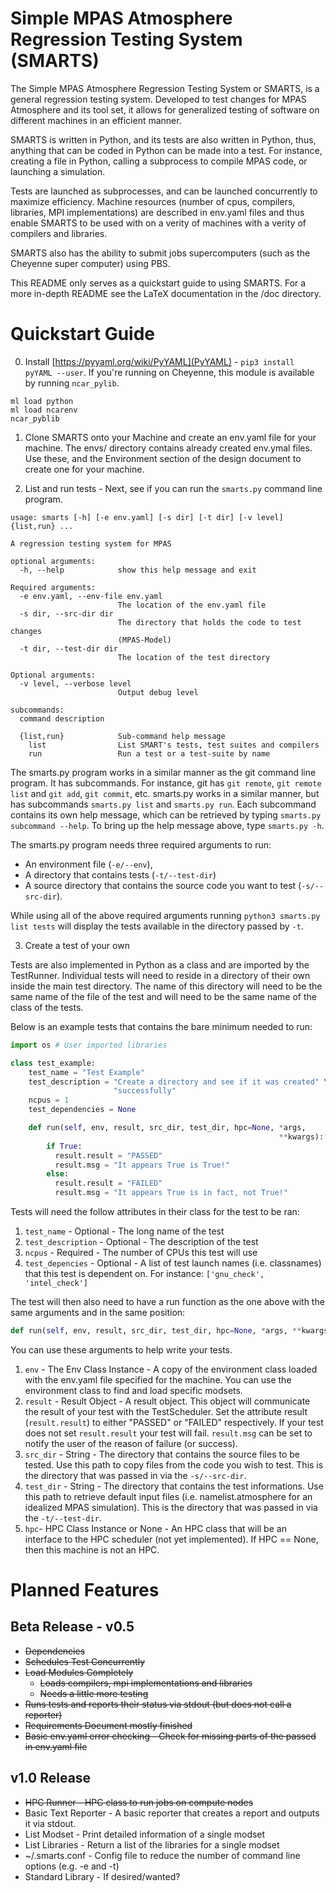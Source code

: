 # Simple MPAS Atmosphere Regression Testing System (SMARTS)

The Simple MPAS Atmosphere Regression Testing System or SMARTS, is a general
regression testing system. Developed to test changes for MPAS Atmosphere and
its tool set, it allows for generalized testing of software on different
machines in an efficient manner.

SMARTS is written in Python, and its tests are also written in Python, thus,
anything that can be coded in Python can be made into a test. For instance,
creating a file in Python, calling a subprocess to compile MPAS code, or
launching a simulation.

Tests are launched as subprocesses, and can be launched concurrently to
maximize efficiency. Machine resources (number of cpus, compilers, libraries,
MPI implementations) are described in env.yaml files and thus enable SMARTS to
be used with on a verity of machines with a verity of compilers and libraries.

SMARTS also has the ability to submit jobs supercomputers (such as the Cheyenne
super computer) using PBS.

This README only serves as a quickstart guide to using SMARTS. For a more
in-depth README see the LaTeX documentation in the /doc directory.

# Quickstart Guide

0. Install [https://pyyaml.org/wiki/PyYAML](PyYAML) - `pip3 install pyYAML
   --user`. If you're running on Cheyenne, this module is available by running
   `ncar_pylib`.
```
ml load python
ml load ncarenv
ncar_pyblib
```

1. Clone SMARTS onto your Machine and create an env.yaml file for your machine.
The envs/ directory contains already created env.ymal files. Use these, and
the Environment section of the design document to create one for your
machine.

2. List and run tests - Next, see if you can run the `smarts.py` command line
program.

``` 
usage: smarts [-h] [-e env.yaml] [-s dir] [-t dir] [-v level] {list,run} ...

A regression testing system for MPAS

optional arguments:
  -h, --help            show this help message and exit

Required arguments:
  -e env.yaml, --env-file env.yaml
                        The location of the env.yaml file
  -s dir, --src-dir dir
                        The directory that holds the code to test changes
                        (MPAS-Model)
  -t dir, --test-dir dir
                        The location of the test directory

Optional arguments:
  -v level, --verbose level
                        Output debug level

subcommands:
  command description

  {list,run}            Sub-command help message
    list                List SMART's tests, test suites and compilers
    run                 Run a test or a test-suite by name
```

The smarts.py program works in a similar manner as the git command line
program. It has subcommands. For instance, git has `git remote`, `git remote
list` and `git add`, `git commit`, etc. smarts.py works in a similar manner,
but has subcommands `smarts.py list` and `smarts.py run`. Each subcommand
contains its own help message, which can be retrieved by typing `smarts.py
subcommand --help`. To bring up the help message above, type `smarts.py -h`.

The smarts.py program needs three required arguments to run:
* An environment file (`-e/--env`),
* A directory that contains tests (`-t/--test-dir`)
* A source directory that contains the source code you want to test
  (`-s/--src-dir`).

While using all of the above required arguments running `python3 smarts.py list
tests` will display the tests available in the directory passed by `-t`.

3. Create a test of your own

Tests are also implemented in Python as a class and are imported by the
TestRunner.  Individual tests will need to reside in a directory of their own
inside the main test directory. The name of this directory will need to be the
same name of the file of the test and will need to be the same name of the
class of the tests.

Below is an example tests that contains the bare minimum needed to run:

``` Python
import os # User imported libraries

class test_example:
    test_name = "Test Example"
    test_description = "Create a directory and see if it was created" \
                       "successfully"
    ncpus = 1
    test_dependencies = None

    def run(self, env, result, src_dir, test_dir, hpc=None, *args,
                                                            **kwargs):
        if True:
          result.result = "PASSED"
          result.msg = "It appears True is True!"
        else:
          result.result = "FAILED"
          result.msg = "It appears True is in fact, not True!"
```

Tests will need the follow attributes in their class for the test to be ran:
1. `test_name` - Optional - The long name of the test
2. `test_description` - Optional - The description of the test 
3. `ncpus` - Required - The number of CPUs this test will use
4. `test_depencies` - Optional - A list of test launch names (i.e. classnames)
   that this test is dependent on. For instance: `['gnu_check', 'intel_check']`

The test will then also need to have a run function as the one above with the
same arguments and in the same position:
``` Python
def run(self, env, result, src_dir, test_dir, hpc=None, *args, **kwargs):
```
You can use these arguments to help write your tests.

1. `env` - The Env Class Instance - A copy of the environment class loaded with
   the env.yaml file specified for the machine. You can use the environment
   class to find and load specific modsets.
2. `result` - Result Object - A result object. This object will communicate the
   result of your test with the TestScheduler. Set the attribute result
   (`result.result`) to either "PASSED" or "FAILED" respectively. If your test
   does not set `result.result` your test will fail. `result.msg` can be set to
   notify the user of the reason of failure (or success).
3. `src_dir` - String - The directory that contains the source files to be
   tested. Use this path to copy files from the code you wish to test. This is
   the directory that was passed in via the `-s/--src-dir`.
4. `test_dir` - String - The directory that contains the test informations.
   Use this path to retrieve default input files (i.e. namelist.atmosphere for
   an idealized MPAS simulation). This is the directory that was passed in via
   the `-t/--test-dir`.
5. `hpc`- HPC Class Instance or None - An HPC class that will be an interface
   to the HPC scheduler (not yet implemented). If HPC == None, then this
   machine is not an HPC.

# Planned Features

## Beta Release - v0.5
* ~~Dependencies~~
* ~~Schedules Test Concurrently~~
* ~~Load Modules Completely~~
   * ~~Loads compilers, mpi implementations and libraries~~
   * ~~Needs a little more testing~~
* ~~Runs tests and reports their status via stdout (but does not call a reporter)~~
* ~~Requirements Document mostly finished~~
* ~~Basic env.yaml error checking - Check for missing parts of the passed in env.yaml file~~

## v1.0 Release
* ~~HPC Runner - HPC class to run jobs on compute nodes~~
* Basic Text Reporter - A basic reporter that creates a report and outputs it via
                        stdout.
* List Modset - Print detailed information of a single modset
* List Libraries - Return a list of the libraries for a single modset
* ~/.smarts.conf - Config file to reduce the number of command line options
  (e.g. -e and -t)
* Standard Library - If desired/wanted?
